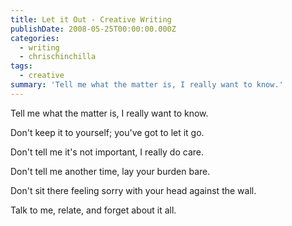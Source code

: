 ```yaml
---
title: Let it Out - Creative Writing
publishDate: 2008-05-25T00:00:00.000Z
categories:
  - writing
  - chrischinchilla
tags:
  - creative
summary: 'Tell me what the matter is, I really want to know.'
---
```


Tell me what the matter is, I really want to know.

Don't keep it to yourself; you've got to let it go.

Don't tell me it's not important, I really do care.

Don't tell me another time, lay your burden bare.

Don't sit there feeling sorry with your head against the wall.

Talk to me, relate, and forget about it all.
